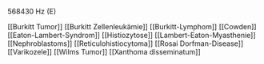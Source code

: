 568430 Hz (E)

[[Burkitt Tumor]]
[[Burkitt Zellenleukämie]]
[[Burkitt-Lymphom]]
[[Cowden]]
[[Eaton-Lambert-Syndrom]]
[[Histiozytose]]
[[Lambert-Eaton-Myasthenie]]
[[Nephroblastoms]]
[[Reticulohistiocytoma]]
[[Rosai Dorfman-Disease]]
[[Varikozele]]
[[Wilms Tumor]]
[[Xanthoma disseminatum]]